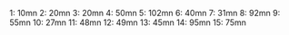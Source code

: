 1: 10mn
2: 20mn
3: 20mn
4: 50mn
5: 102mn
6: 40mn
7: 31mn
8: 92mn
9: 55mn
10: 27mn
11: 48mn
12: 49mn
13: 45mn
14: 95mn
15: 75mn